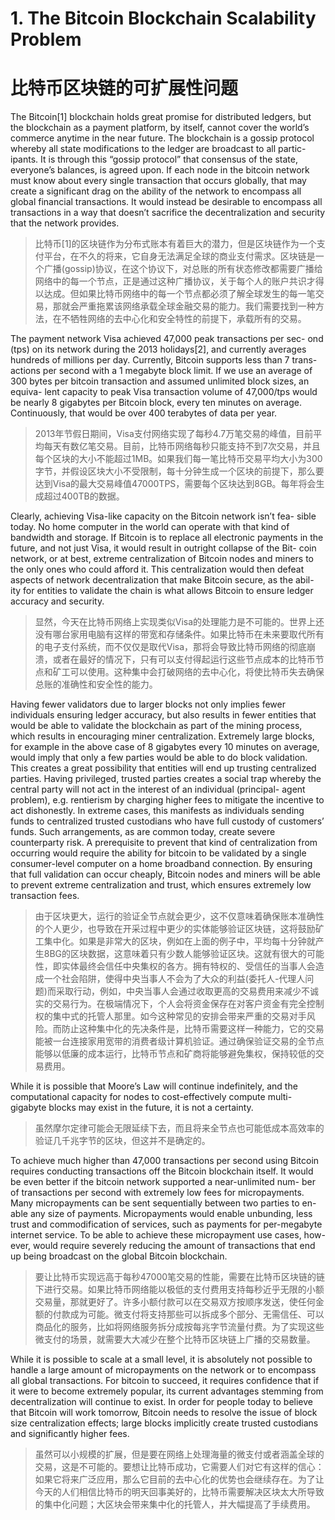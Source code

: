
# 1. The Bitcoin Blockchain Scalability Problem

# 比特币区块链的可扩展性问题

The Bitcoin[1] blockchain holds great promise for distributed ledgers, but the blockchain as a payment platform, by itself, cannot cover the world’s commerce anytime in the near future. The blockchain is a gossip protocol whereby all state modifications to the ledger are broadcast to all partic- ipants. It is through this “gossip protocol” that consensus of the state, everyone’s balances, is agreed upon. If each node in the bitcoin network must know about every single transaction that occurs globally, that may create a significant drag on the ability of the network to encompass all global financial transactions. It would instead be desirable to encompass all transactions in a way that doesn’t sacrifice the decentralization and security that the network provides.

> 比特币[1]的区块链作为分布式账本有着巨大的潜力，但是区块链作为一个支付平台，在不久的将来，它自身无法满足全球的商业支付需求。区块链是一个广播(gossip)协议，在这个协议下，对总账的所有状态修改都需要广播给网络中的每一个节点，正是通过这种广播协议，关于每个人的账户共识才得以达成。但如果比特币网络中的每一个节点都必须了解全球发生的每一笔交易，那就会严重拖累该网络承载全球金融交易的能力。我们需要找到一种方法，在不牺牲网络的去中心化和安全特性的前提下，承载所有的交易。

The payment network Visa achieved 47,000 peak transactions per sec- ond (tps) on its network during the 2013 holidays[2], and currently averages hundreds of millions per day. Currently, Bitcoin supports less than 7 trans- actions per second with a 1 megabyte block limit. If we use an average of 300 bytes per bitcoin transaction and assumed unlimited block sizes, an equiva- lent capacity to peak Visa transaction volume of 47,000/tps would be nearly 8 gigabytes per Bitcoin block, every ten minutes on average. Continuously, that would be over 400 terabytes of data per year.

> 2013年节假日期间，Visa支付网络实现了每秒4.7万笔交易的峰值，目前平均每天有数亿笔交易。目前，比特币网络每秒只能支持不到7次交易，并且每个区块的大小不能超过1MB。如果我们每一笔比特币交易平均大小为300字节，并假设区块大小不受限制，每十分钟生成一个区块的前提下，那么要达到Visa的最大交易峰值47000TPS，需要每个区块达到8GB。每年将会生成超过400TB的数据。


Clearly, achieving Visa-like capacity on the Bitcoin network isn’t fea- sible today. No home computer in the world can operate with that kind of bandwidth and storage. If Bitcoin is to replace all electronic payments in the future, and not just Visa, it would result in outright collapse of the Bit- coin network, or at best, extreme centralization of Bitcoin nodes and miners to the only ones who could afford it. This centralization would then defeat aspects of network decentralization that make Bitcoin secure, as the abil- ity for entities to validate the chain is what allows Bitcoin to ensure ledger accuracy and security.

> 显然，今天在比特币网络上实现类似Visa的处理能力是不可能的。世界上还没有哪台家用电脑有这样的带宽和存储条件。如果比特币在未来要取代所有的电子支付系统，而不仅仅是取代Visa，那将会导致比特币网络的彻底崩溃，或者在最好的情况下，只有可以支付得起运行这些节点成本的比特币节点和矿工可以使用。这种集中会打破网络的去中心化，将使比特币失去确保总账的准确性和安全性的能力。

Having fewer validators due to larger blocks not only implies fewer individuals ensuring ledger accuracy, but also results in fewer entities that would be able to validate the blockchain as part of the mining process, which results in encouraging miner centralization. Extremely large blocks, for example in the above case of 8 gigabytes every 10 minutes on average, would imply that only a few parties would be able to do block validation. This creates a great possibility that entities will end up trusting centralized parties. Having privileged, trusted parties creates a social trap whereby the central party will not act in the interest of an individual (principal- agent problem), e.g. rentierism by charging higher fees to mitigate the incentive to act dishonestly. In extreme cases, this manifests as individuals sending funds to centralized trusted custodians who have full custody of customers’ funds. Such arrangements, as are common today, create severe counterparty risk. A prerequisite to prevent that kind of centralization from occurring would require the ability for bitcoin to be validated by a single consumer-level computer on a home broadband connection. By ensuring that full validation can occur cheaply, Bitcoin nodes and miners will be able to prevent extreme centralization and trust, which ensures extremely low transaction fees.

> 由于区块更大，运行的验证全节点就会更少，这不仅意味着确保账本准确性的个人更少，也导致在开采过程中更少的实体能够验证区块链，这将鼓励矿工集中化。如果是非常大的区块，例如在上面的例子中，平均每十分钟就产生8BG的区块数据，这意味着只有少数人能够验证区块。这就有很大的可能性，即实体最终会信任中央集权的各方。拥有特权的、受信任的当事人会造成一个社会陷阱，使得中央当事人不会为了大众的利益(委托人-代理人问题)而采取行动，例如，中央当事人会通过收取更高的交易费用来减少不诚实的交易行为。在极端情况下，个人会将资金保存在对客户资金有完全控制权的集中式的托管人那里。如今这种常见的安排会带来严重的交易对手风险。而防止这种集中化的先决条件是，比特币需要这样一种能力，它的交易能被一台连接家用宽带的消费者级计算机验证。通过确保验证交易的全节点能够以低廉的成本运行，比特币节点和矿商将能够避免集权，保持较低的交易费用。

While it is possible that Moore’s Law will continue indefinitely, and the computational capacity for nodes to cost-effectively compute multi- gigabyte blocks may exist in the future, it is not a certainty.

> 虽然摩尔定律可能会无限延续下去，而且将来全节点也可能低成本高效率的验证几千兆字节的区块，但这并不是确定的。

To achieve much higher than 47,000 transactions per second using Bitcoin requires conducting transactions off the Bitcoin blockchain itself. It would be even better if the bitcoin network supported a near-unlimited num- ber of transactions per second with extremely low fees for micropayments. Many micropayments can be sent sequentially between two parties to en- able any size of payments. Micropayments would enable unbunding, less trust and commodification of services, such as payments for per-megabyte internet service. To be able to achieve these micropayment use cases, how- ever, would require severely reducing the amount of transactions that end up being broadcast on the global Bitcoin blockchain.

> 要让比特币实现远高于每秒47000笔交易的性能，需要在比特币区块链的链下进行交易。如果比特币网络能以极低的支付费用支持每秒近乎无限的小额交易量，那就更好了。许多小额付款可以在交易双方按顺序发送，使任何金额的付款成为可能。微支付将支持那些可以拆成多个部分、无需信任、可以商品化的服务，比如将网络服务拆分成按每兆字节流量付费。为了实现这些微支付的场景，就需要大大减少在整个比特币区块链上广播的交易数量。

While it is possible to scale at a small level, it is absolutely not possible to handle a large amount of micropayments on the network or to encompass all global transactions. For bitcoin to succeed, it requires confidence that if it were to become extremely popular, its current advantages stemming from decentralization will continue to exist. In order for people today to believe that Bitcoin will work tomorrow, Bitcoin needs to resolve the issue of block size centralization effects; large blocks implicitly create trusted custodians and significantly higher fees.

> 虽然可以小规模的扩展，但是要在网络上处理海量的微支付或者涵盖全球的交易，这是不可能的。要想让比特币成功，它需要人们对它有这样的信心：如果它将来广泛应用，那么它目前的去中心化的优势也会继续存在。为了让今天的人们相信比特币的明天回事美好的，比特币需要解决区块太大所导致的集中化问题；大区块会带来集中化的托管人，并大幅提高了手续费用。
